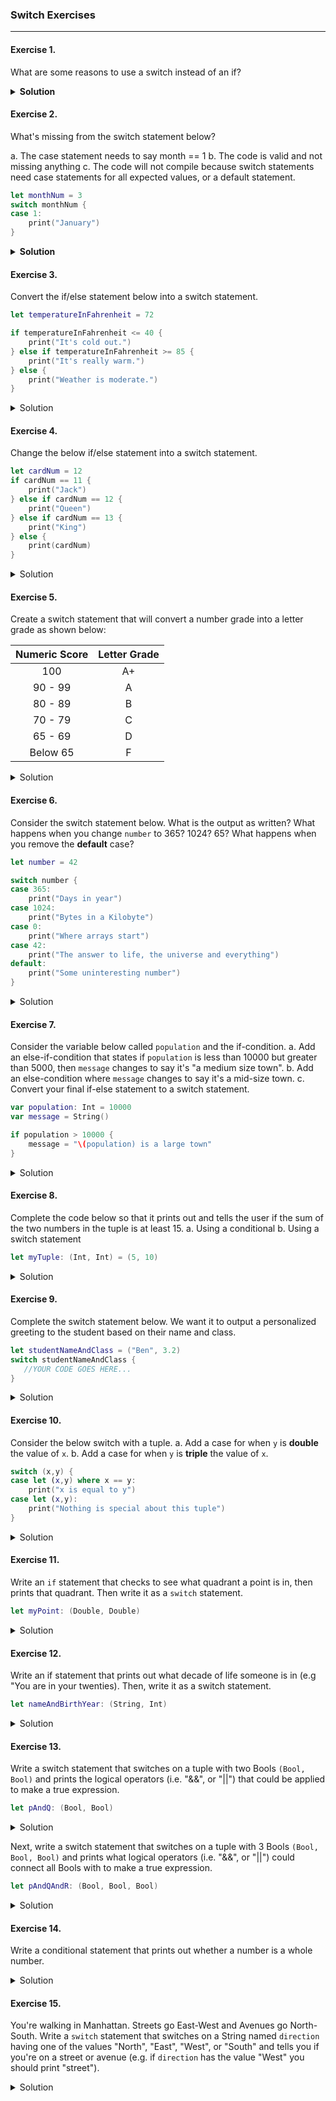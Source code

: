 ### Switch Exercises
---

#### Exercise 1.
What are some reasons to use a switch instead of an if?

<details>
<summary><b>Solution</b></summary>

> - When there is a known set of values a conditional is testing for
> - When there are a known set of ranges that can be matched against
> - To match tuple patterns
> - Reads better (this is usually the result of the previous reasons)

</details>

#### Exercise 2.
What's missing from the switch statement below?

a. The case statement needs to say month == 1
b. The code is valid and not missing anything
c. The code will not compile because switch statements need case statements for all expected values, or a default statement.

```swift
let monthNum = 3
switch monthNum {
case 1:
    print("January")
}
```

<details>
<summary><b>Solution</b></summary>

> c. The code will not compile because switch statements need case statements for all expected values, or a default statement.

</details>

#### Exercise 3.
Convert the if/else statement below into a switch statement.

```swift
let temperatureInFahrenheit = 72

if temperatureInFahrenheit <= 40 {
    print("It's cold out.")
} else if temperatureInFahrenheit >= 85 {
    print("It's really warm.")
} else {
    print("Weather is moderate.")
}
```

<details>
<summary>Solution</summary>
    
```swift
switch temperatureInFahrenheit {
case let t where t <= 40:
    print("It's cold out.")
case let t where t >= 85:
    print("It's really warm.")
default:
    print("Weather is moderate.")
}
```

</details>

#### Exercise 4.
Change the below if/else statement into a switch statement.

```swift
let cardNum = 12
if cardNum == 11 {
    print("Jack")
} else if cardNum == 12 {
    print("Queen")
} else if cardNum == 13 {
    print("King")
} else {
    print(cardNum)
}
```

<details>
<summary>Solution</summary>

```swift
switch cardNum {
case 11:
    print("Jack")
case 12:
    print("Queen")
case 13:
    print("King")
default:
    print(cardNum)
}
```

</details>

#### Exercise 5.
Create a switch statement that will convert a number grade into a letter grade as shown below:

| Numeric Score | Letter Grade |
| :----------:  | :----------: |
| 100 | A+|
| 90  - 99 |  A |
| 80 - 89 | B |
| 70 - 79 | C |
| 65 - 69 | D |
| Below 65 | F |

<details>
<summary>Solution</summary>

```swift
let grade = 90

switch grade {
case 100:
    print("A+")
case grade where grade >= 90  && grade <= 99:
    print("A")
case grade where grade >= 80 && grade <= 89:
    print("B")
case grade where grade >= 70 && grade <= 79:
    print("C")
case grade where grade >= 65 && grade <= 69:
    print("D")
case grade where grade < 65 && grade >= 0 && grade < 101:
    print("F")
default:
    print("Grade must be in the range 0-100")
}
```

</details>

#### Exercise 6.
Consider the switch statement below. What is the output as written? What happens when you change `number` to 365? 1024? 65? What happens when you remove the __default__ case?
```swift
let number = 42

switch number {
case 365:
    print("Days in year")
case 1024:
    print("Bytes in a Kilobyte")
case 0:
    print("Where arrays start")
case 42:
    print("The answer to life, the universe and everything")
default:
    print("Some uninteresting number")
}
```

<details>
<summary>Solution</summary>

```swift
nummber = 42 // Output: "The answer to life, the universe and everything"
number = 365 // Output: "Days in year"
number = 1024 // Output: "Bytes in a Kilobyte"
number = 65 // Output: "Some uninteresting number"
```

>If we remove the default case, we will get a runtime error becuase the switch statement is no longer exhaustive. The default case tells us what to do in the event that the value we are switching on does not match any of the existing cases. Because `number` is an `Int`, it can potentially be any digit in the range between Int.min (-9,223,372,036,854,775,808) and Int.max (9,223,372,036,854,775,807). The default case gives us the power to only specify the cases we care about, while performing some arbitrary action if none of those specified cases are met.

</details>

#### Exercise 7.
Consider the variable below called `population` and the if-condition.
a. Add an else-if-condition that states if `population` is less than 10000 but greater than 5000, then `message` changes to say it's "a medium size town".
b. Add an else-condition where `message` changes to say it's a mid-size town.
c. Convert your final if-else statement to a switch statement.

```swift
var population: Int = 10000
var message = String()

if population > 10000 {
    message = "\(population) is a large town"
}
```

<details>
<summary>Solution</summary>

```swift
var population: Int = 10000
var message = String()

if population >= 10000 {
    message = "\(population) is a large town"
} else if population < 10000 && population > 5000 {
    message = "\(population) is a medium size town"
} else {
    message = "\(population) is a mid-size town"
}

switch population {
case population where population >= 10000:
    message = "\(population) is a large town"
case population where population < 10000 && population > 5000:
    message = "\(population) is a medium size town"
default:
    message = "\(population) is a mid-size town"
}
```

</details>

#### Exercise 8.
Complete the code below so that it prints out and tells the user if the sum of the two numbers in the tuple is at least 15.
a. Using a conditional
b. Using a switch statement

```swift
let myTuple: (Int, Int) = (5, 10)
```

<details>
<summary>Solution</summary>

```swift
let tupleSum = myTuple.0 + myTuple.1

if tupleSum >= 15 {
    print("Sum is at least 15!")
} else {
    print("Sum is less than 15 :(")
}

switch tupleSum {
case tupleSum where tupleSum >= 15:
    print("Sum is at least 15!")
default:
     print("Sum is less than 15 :(")
}
```

</details>

#### Exercise 9.
Complete the switch statement below.  We want it to output a personalized greeting to the student based on their name and class.

```swift
let studentNameAndClass = ("Ben", 3.2)
switch studentNameAndClass {
   //YOUR CODE GOES HERE...
}
```

<details>
<summary>Solution</summary>

```swift
switch studentNameAndClass {
case let (studentName, cohort):
    print("Hey \(studentName)! Welcome to Access Code \(cohort)!")
}
```

</details>

#### Exercise 10.
Consider the below switch with a tuple.
a. Add a case for when `y` is __double__ the value of `x`.
b. Add a case for when `y` is __triple__ the value of `x`.

```swift
switch (x,y) {
case let (x,y) where x == y:
    print("x is equal to y")
case let (x,y):
    print("Nothing is special about this tuple")
}
```

<details>
<summary>Solution</summary>

```swift
let tupleTen = (9,27)

switch tupleTen {
case let (x,y) where x == y:
    print("x is equal to y")
case let (x,y) where y == x*2:
    print("y is double the value of x")
case let (x,y) where y == x*3:
    print("y is triple the value of x")
case let (x,y):
    print("Nothing is special about this tuple")
}
```

</details>

#### Exercise 11.
Write an `if` statement that checks to see what quadrant a point is in, then prints that quadrant.
Then write it as a `switch` statement.

```swift
let myPoint: (Double, Double)
```

<details>
<summary>Solution</summary>

```swift
let myPoint: (Double, Double) = (2.0, -5.0)

if myPoint.0 >= 0 && myPoint.1 > 0 {
    print("\(myPoint) is in Quadrant 1")
} else if myPoint.0 <= 0 && myPoint.1 > 0 {
    print("\(myPoint) is in Quadrant 2")
} else if myPoint.0 <= 0  && myPoint.1 < 0 {
    print("\(myPoint) is in Quadrant 3")
} else if myPoint.0 >= 0 && myPoint.1 < 0 {
    print("\(myPoint) is in Quadrant 4")
} else if myPoint.0 == 0 && myPoint.1 == 0 {
    print("\(myPoint) is the Origin")
} else {
    print("\(myPoint) does not fall in any Quadrant. Maybe it falls on a line?")
}

switch myPoint {
case let (x,y) where x >= 0 && y > 0:
    print("\(myPoint) is in Quadrant 1")
case let (x,y) where x <= 0 && y > 0:
    print("\(myPoint) is in Quadrant 2")
case let (x,y) where x <= 0 && y < 0:
    print("\(myPoint) is in Quadrant 3")
case let (x,y) where x >= 0 && y < 0:
    print("\(myPoint) is in Quadrant 4")
case let (x,y) where x == 0 && y == 0:
    print("\(myPoint) is the Origin")
default:
    print("\(myPoint) does not fall in any Quadrant. Maybe it falls on a line?")
}
```

</details>

#### Exercise 12.
Write an if statement that prints out what decade of life someone is in (e.g "You are in your twenties).
Then, write it as a switch statement.

```swift
let nameAndBirthYear: (String, Int)
```

<details>
<summary>Solution</summary>

```swift
nameAndBirthYear = ("Erica", 27)

//if-statement with ranges
if (1...9).contains(nameAndBirthYear.1) {
    print("\(nameAndBirthYear.0), you're still a baby! Here's some apple juice sweetie.")
} else if (10...19).contains(nameAndBirthYear.1) {
    print("\(nameAndBirthYear.0), you are in your teens")
} else if (20...29).contains(nameAndBirthYear.1) {
    print("\(nameAndBirthYear.0), you are in your twenties")
} else if (30...39).contains(nameAndBirthYear.1) {
    print("\(nameAndBirthYear.0), you are in your thirties")
} else if (40...49).contains(nameAndBirthYear.1) {
    print("\(nameAndBirthYear.0), you are in your forties")
} else if (50...59).contains(nameAndBirthYear.1) {
    print("\(nameAndBirthYear.0), you are in your fifties")
} else if (60...69).contains(nameAndBirthYear.1) {
    print("\(nameAndBirthYear.0), you are in your sixties")
} else if (70...79).contains(nameAndBirthYear.1) {
    print("\(nameAndBirthYear.0), you are in your seventies")
} else if (80...89).contains(nameAndBirthYear.1) {
    print("\(nameAndBirthYear.0), you are in your eighties")
} else if (90...99).contains(nameAndBirthYear.1) {
    print("\(nameAndBirthYear.0), you are in your nineties")
} else if nameAndBirthYear.1 >= 100 {
    print("\(nameAndBirthYear.0), you are \(nameAndBirthYear.1) years old! What's your secret? Are you immortal?")
}


switch nameAndBirthYear {
case let (name, age) where (1...9).contains(age):
    print("\(name), you're still a baby! Here's some apple juice sweetie.")
case let (name, age) where (10...19).contains(age):
    print("\(name), you are in your teens")
case let (name, age) where (20...29).contains(age):
    print("\(name), you are in your twenties")
case let (name, age) where (30...39).contains(age):
    print("\(name), you are in your thirties")
case let (name, age) where (40...49).contains(age):
    print("\(name), you are in your forties")
case let (name, age) where (50...59).contains(age):
    print("\(name), you are in your fifties")
case let (name, age) where (60...69).contains(age):
    print("\(name), you are in your sixties")
case let (name, age) where (70...79).contains(age):
    print("\(name), you are in your seventies")
case let (name, age) where (80...89).contains(age):
    print("\(name), you are in your eighties")
case let (name, age) where (90...99).contains(age):
    print("\(name), you are in your nineties")
case let (name, age) where age >= 100:
    print("\(name), you are \(age) years old! What's your secret? Are you immortal?")
default:
    print("Uhhm... Give me a real age please!")
}
```

</details>

#### Exercise 13.
Write a switch statement that switches on a tuple with two Bools `(Bool, Bool)` and prints the logical operators (i.e. "&&", or "||") that could be applied to make a true expression.

```swift
let pAndQ: (Bool, Bool)
```
<details>
    <summary>Solution</summary>

```swift
let pAndQ: (Bool, Bool) = (false, false)
//let pAndQ: (Bool, Bool) = (true, true)
//let pAndQ: (Bool, Bool) = (true, false)
//let pAndQ: (Bool, Bool) = (false, true)

switch pAndQ {
case (true, true):
    print("|| or &&")
case (false, false):
    print("No way to true without ! (not)")
case (true, false), (false, true):
    print("||")
}
```

</details>

Next, write a switch statement that switches on a tuple with 3 Bools `(Bool, Bool, Bool)` and prints what logical operators (i.e. "&&", or "||") could connect all Bools with to make a true expression.

```swift
let pAndQAndR: (Bool, Bool, Bool)
```

<details>
<summary>Solution</summary>

```swift
switch pAndQAndR {
case (true, true, true):
    print("|| or &&")
case (false, true, true), (true, false, true), (true, true, false), (false, true, false), (false, false, true), (true, false, false):
    print("||")
case (false, false, false):
    print("No way to true without ! (not)")
}
```

</details>


#### Exercise 14.
Write a conditional statement that prints out whether a number is a whole number.

<details>
<summary>Solution</summary>

```swift
let num = 5

if floor(Double(num)) == Double(num) { //works whether num is an Int or a Double
    print("\(num) is a whole number")
} else {
    print("\(num) is not a whole number")
}
```

</details>

#### Exercise 15.
You're walking in Manhattan. Streets go East-West and Avenues go North-South. Write a `switch` statement that switches on a String named `direction` having one of the values "North", "East", "West", or "South" and tells you if you're on a street or avenue (e.g. if `direction` has the value "West" you should print "street").

<details>
<summary>Solution</summary>

```swift
let direction = "North"

switch direction {
case direction where direction == "North" || direction == "South":
    print("avenue")
case direction where direction == "East" || direction == "West":
    print("street")
default:
    print("unknown location")
    
}
```

</details>
 

